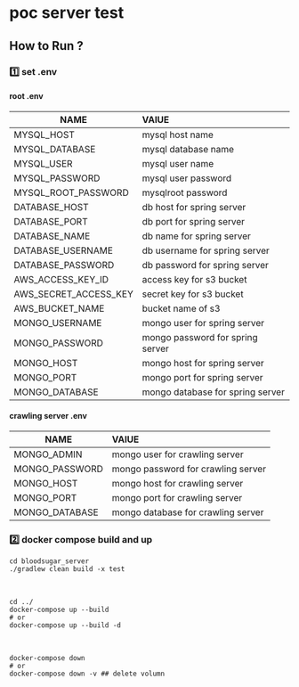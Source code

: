 # poc server test

## How to Run ? 
### 1️⃣ set .env  

#### root .env
|NAME|VAlUE|
|---|:---|
|MYSQL_HOST|mysql host name|
|MYSQL_DATABASE|mysql database name|
|MYSQL_USER|mysql user name|
|MYSQL_PASSWORD|mysql user password|
|MYSQL_ROOT_PASSWORD|mysqlroot password|
|DATABASE_HOST|db host for spring server|
|DATABASE_PORT|db port for spring server|
|DATABASE_NAME|db name for spring server|
|DATABASE_USERNAME|db username for spring server|
|DATABASE_PASSWORD|db password for spring server|
|AWS_ACCESS_KEY_ID|access key for s3 bucket|
|AWS_SECRET_ACCESS_KEY|secret key for s3 bucket|
|AWS_BUCKET_NAME|bucket name of s3|
|MONGO_USERNAME|mongo user for spring server|
|MONGO_PASSWORD|mongo password for spring server|
|MONGO_HOST|mongo host for spring server|
|MONGO_PORT|mongo port for spring server|
|MONGO_DATABASE|mongo database for spring server|


#### crawling server .env
|NAME|VAlUE|
|---|:---|
|MONGO_ADMIN|mongo user for crawling server|
|MONGO_PASSWORD|mongo password for crawling server|
|MONGO_HOST|mongo host for crawling server|
|MONGO_PORT|mongo port for crawling server|
|MONGO_DATABASE|mongo database for crawling server|


### 2️⃣ docker compose build and up

```shell
cd bloodsugar_server
./gradlew clean build -x test

```

<br />


```shell
cd ../
docker-compose up --build 
# or
docker-compose up --build -d
```

<br />

```shell
docker-compose down
# or 
docker-compose down -v ## delete volumn
```
